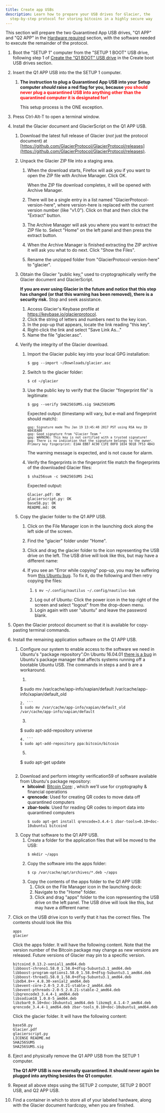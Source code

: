 ```yaml
---
title: Create app USBs
description: Learn how to prepare your USB drives for Glacier, the
  step-by-step protocol for storing bitcoins in a highly secure way
---
```


This section will prepare the two Quarantined App USB drives, "Q1 APP" and "Q2 APP" in the
[Hardware required](/docs/before-you-start/hardware/#eternally-quarantined) section, with
the software needed to execute the remainder of the protocol.

1. Boot the "SETUP 1" computer from the "SETUP 1 BOOT" USB drive, following step 1 of
[Create the “Q1 BOOT” USB drive](/docs/setup/create-boot-usb/#create-the-setup-1-boot-usb-drive)
in the Create boot USB drives section.
2. Insert the Q1 APP USB into the the SETUP 1 computer.

    1. **The instruction to plug a Quarantined App USB into your Setup computer
    *should* raise a red flag for you, because <span style="color: red;">you should never plug a quarantined
    USB into anything other than the quarantined computer it is designated for!</span>**

       This setup process is the ONE exception.

3. Press Ctrl-Alt-T to open a terminal window.
4. Install the Glacier document and GlacierScript on the Q1 APP USB.

    1. Download the latest full release of Glacier (*not* just the protocol
    document) at
    [https://github.com/GlacierProtocol/GlacierProtocol/releases](https://github.com/GlacierProtocol/GlacierProtocol/releases).
    2. Unpack the Glacier ZIP file into a staging area.

        1. When the download starts, Firefox will ask you if you want to open the
        ZIP file with Archive Manager. Click OK.

           When the ZIP file download completes, it will be opened with Archive Manager.

        2. There will be a single entry in a list named
        "GlacierProtocol-<span class="primary">version-here</span>", where
        <span class="primary">version-here</span> is replaced with
        the current version number (like "v1.0"). Click on that and then click
        the "Extract" button.
        3. The Archive Manager will ask you where you want to extract the ZIP
        file to. Select "Home" on the left panel and then press the extract button.
        4. When the Archive Manager is finished extracting the ZIP archive it
        will ask you what to do next. Click "Show the Files".
        5. Rename the unzipped folder from "GlacierProtocol-<span class="primary">version-here</span>" to
        "glacier".

    3. Obtain the Glacier "public key," used to cryptographically verify the
    Glacier document and GlacierScript.

        **If you are ever using Glacier in the future and notice that this step
        has changed (or that this warning has been removed), there is a
        security risk.** Stop and seek assistance.

        1. Access Glacier's Keybase profile at https://keybase.io/glacierprotocol.
        2. Click the string of letters and numbers next to the key icon.
        3. In the pop-up that appears, locate the link reading "this key".
        4. Right-click the link and select "Save Link As..."
        5. Name the file "glacier.asc".

    4. Verify the integrity of the Glacier download.

        1. Import the Glacier public key into your local GPG installation:
           ```
           $ gpg --import ~/Downloads/glacier.asc
           ```
        2. Switch to the glacier folder:
           ```
           $ cd ~/glacier
           ```
        3. Use the public key to verify that the Glacier "fingerprint file" is
        legitimate:
           ```
           $ gpg --verify SHA256SUMS.sig SHA256SUMS
           ```
           Expected output (timestamp will vary, but
           e-mail and fingerprint should match):
           <pre><code><span style="font-size: 10px;">gpg: Signature made Thu Jan 19 13:45:48 2017 PST using RSA key ID 4B43EAB0
           gpg: Good signature from "Glacier Team <contact@glacierprotocol.org>"
           gpg: WARNING: This key is not certified with a trusted signature!
           gpg: There is no indication that the signature belongs to the owner.
           Primary key fingerprint: E1AA EBB7 AC90 C1FE 80F0 1034 9D1B 7F53 4B43</span>
           </code></pre>

           The warning message is expected, and is not cause for alarm.

        4. Verify the fingerprints in the fingerprint file match the fingerprints
        of the downloaded Glacier files:
           ```
           $ sha256sum -c SHA256SUMS 2>&1
           ```
           Expected output:
           ```
           Glacier.pdf: OK
           glacierscript.py: OK
           base58.py: OK
           README.md: OK
           ```

    5. Copy the glacier folder to the Q1 APP USB.
        1. Click on the File Manager icon in the launching dock along the left
        side of the screen.
        2. Find the "glacier" folder under "Home".
        3. Click and drag the glacier folder to the icon representing the USB
        drive on the left. The USB drive will look like this, but may have a
        different name:
        4. If you see an "Error while copying" pop-up, you may be suffering from
        [this Ubuntu bug](https://bugs.launchpad.net/ubuntu/+source/nautilus/+bug/1021375).
        To fix it, do the following and then retry copying the files:

            1.  
                ```
                $ mv ~/.config/nautilus ~/.config/nautilus-bak
                ```
            2. Log out of Ubuntu: Click the power icon in the top right of the
            screen and select "logout" from the drop-down menu.
            3. Login again with user "ubuntu" and leave the password blank.

5. Open the Glacier protocol document so that it is available for copy-pasting terminal commands.
6. Install the remaining application software on the Q1 APP USB.
    1. Configure our system to enable access to the software we need in Ubuntu's
    "package repository".On Ubuntu 16.04.01  [there is a bug](https://bugs.launchpad.net/ubuntu/+source/appstream/+bug/1601971) in Ubuntu's package manager that affects systems
    running off a bootable Ubuntu USB. The commands in steps a and b are a
    workaround.
        1. ```
        $ sudo mv /var/cache/app-info/xapian/default /var/cache/app-info/xapian/default_old
        ```
        2. ```
        $ sudo mv /var/cache/app-info/xapian/default_old /var/cache/app-info/xapian/default
        ```
        3. ```
        $ sudo apt-add-repository universe
        ```
        4. ```
        $ sudo apt-add-repository ppa:bitcoin/bitcoin
        ```
        5. ```
        $ sudo apt-get update
        ```
    2. Download and perform integrity verification59 of software available from Ubuntu's package repository:
        * **bitcoind**: [Bitcoin Core](https://bitcoincore.org/):
        , which we'll use for cryptography & financial operations
        * **qrencode**: Used for creating QR codes to move data off quarantined
        computers
        * **zbar-tools**: Used for reading QR codes to import data into quarantined
        computers
            ```
            $ sudo apt-get install qrencode=3.4.4-1 zbar-tools=0.10+doc-10ubuntu1 bitcoind
            ```
    3. Copy that software to the Q1 APP USB.
        1. Create a folder for the application files that will be moved to the
        USB:
            ```
            $ mkdir ~/apps
            ```
        2. Copy the software into the apps folder:
            ```
            $ cp /var/cache/apt/archives/*.deb ~/apps
            ```
        3. Copy the contents of the apps folder to the Q1 APP USB:
            1. Click on the File Manager icon in the launching dock:
            2. Navigate to the "Home" folder.
            3. Click and drag "apps" folder to the icon representing
            the USB drive on the left panel. The USB drive will look like this,
            but may have a different name:
7. Click on the USB drive icon to verify that it has the correct files. The
contents should look like this
    ```
    apps
    glacier
    ```

    Click the apps folder. It will have the following content.
    Note that the version number of the Bitcoin package may change as new
    versions are released. Future versions of Glacier may pin to a specific
    version.

    ```
    bitcoind_0.13.2-xenial1_amd64.deb
    libboost-chrono1.58.0_1.58.0+dfsg-5ubuntu3.1_amd64.deb
    libboost-program-options1.58.0_1.58.0+dfsg-5ubuntu3.1_amd64.deb
    libboost-thread1.58.0_1.58.0+dfsg-5ubuntu3.1_amd64.deb
    libdb4.8++_4.8.30-xenial2_amd64.deb
    libevent-core-2.0-5_2.0.21-stable-2_amd64.deb
    libevent-pthreads-2.0-5_2.0.21-stable-2_amd64.deb
    libqrencode3_3.4.4-1_amd64.deb
    libsodium18_1.0.8-5_amd64.deb
    libzbar0_0.10+doc-10ubuntu1_amd64.deb libzmq5_4.1.4-7_amd64.deb
    qrencode_3.4.4-1_amd64.deb zbar-tools_0.10+doc-10ubuntu1_amd64.deb
    ```
    Click the glacier folder. It will have the following content:
    ```
    base58.py
    Glacier.pdf
    glacierscript.py
    LICENSE README.md
    SHA256SUMS
    SHA256SUMS.sig
    ```
8. Eject and physically remove the Q1 APP USB from the SETUP 1 computer.

    **The Q1 APP USB is now eternally quarantined. It should never again be
    plugged into anything besides the Q1 computer.**

9. Repeat all above steps using the SETUP 2 computer, SETUP 2 BOOT USB, and Q2
APP USB.
10. Find a container in which to store all of your labeled hardware, along
with the Glacier document hardcopy, when you are finished.
